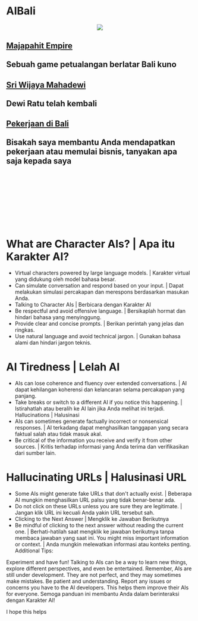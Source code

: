 # AIBali

<p align="center">
<img src="https://raw.githubusercontent.com/Morningstar88/X/main/pics/midnight-first-screen.png">
</p>

## [Majapahit Empire](https://beta.character.ai/chat2?char=rMZnmb5U3KjK9Q01bpAabrMUc7vvHb0LxiBsG3b1N7E)<br><br>Sebuah game petualangan berlatar Bali kuno
## [Sri Wijaya Mahadewi](https://beta.character.ai/chat2?char=4KziSdnCOH8VTD2Zh_gh5-Pu0saQLFTyjFw9U9R1LLk)<br><br>Dewi Ratu telah kembali
## [Pekerjaan di Bali](https://beta.character.ai/chat2?char=xXOSzRPByPJtIDJb_o4Wc7exlvurnkDUgKW1n1cfr3M)<br><br>Bisakah saya membantu Anda mendapatkan pekerjaan atau memulai bisnis, tanyakan apa saja kepada saya

<br><br><br><br><br><br><br><br>
# What are Character AIs? | Apa itu Karakter AI?
- Virtual characters powered by large language models. | Karakter virtual yang didukung oleh model bahasa besar.
- Can simulate conversation and respond based on your input. | Dapat melakukan simulasi percakapan dan merespons berdasarkan masukan Anda.
- Talking to Character AIs | Berbicara dengan Karakter AI
- Be respectful and avoid offensive language. | Bersikaplah hormat dan hindari bahasa yang menyinggung.
- Provide clear and concise prompts. | Berikan perintah yang jelas dan ringkas.
- Use natural language and avoid technical jargon. | Gunakan bahasa alami dan hindari jargon teknis.
# AI Tiredness | Lelah AI
- AIs can lose coherence and fluency over extended conversations. | AI dapat kehilangan koherensi dan kelancaran selama percakapan yang panjang.
- Take breaks or switch to a different AI if you notice this happening. | Istirahatlah atau beralih ke AI lain jika Anda melihat ini terjadi.
Hallucinations | Halusinasi
- AIs can sometimes generate factually incorrect or nonsensical responses. | AI terkadang dapat menghasilkan tanggapan yang secara faktual salah atau tidak masuk akal.
- Be critical of the information you receive and verify it from other sources. | Kritis terhadap informasi yang Anda terima dan verifikasikan dari sumber lain.
# Hallucinating URLs | Halusinasi URL
- Some AIs might generate fake URLs that don't actually exist. | Beberapa AI mungkin menghasilkan URL palsu yang tidak benar-benar ada.
- Do not click on these URLs unless you are sure they are legitimate. | Jangan klik URL ini kecuali Anda yakin URL tersebut sah.
- Clicking to the Next Answer | Mengklik ke Jawaban Berikutnya
- Be mindful of clicking to the next answer without reading the current one. | Berhati-hatilah saat mengklik ke jawaban berikutnya tanpa membaca jawaban yang saat ini.
You might miss important information or context. | Anda mungkin melewatkan informasi atau konteks penting.
Additional Tips:

Experiment and have fun! Talking to AIs can be a way to learn new things, explore different perspectives, and even be entertained.
Remember, AIs are still under development. They are not perfect, and they may sometimes make mistakes. Be patient and understanding.
Report any issues or concerns you have to the AI developers. This helps them improve their AIs for everyone.
Semoga panduan ini membantu Anda dalam berinteraksi dengan Karakter AI!

I hope this helps
